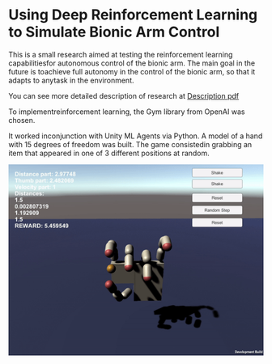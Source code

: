 # Using Deep Reinforcement Learning to Simulate Bionic Arm Control

This is a small research aimed at testing the reinforcement learning capabilitiesfor autonomous control of the bionic arm.  The main goal in the future is toachieve full autonomy in the control of the bionic arm, so that it adapts to anytask in the environment.

You can see more detailed description of research at [Description pdf](description.pdf) 

To implementreinforcement learning, the Gym library from OpenAI was chosen.  

It worked inconjunction with Unity ML Agents via Python. A model of a hand with 15 degrees of freedom was built.  The game consistedin grabbing an item that appeared in one of 3 different positions at random.

![test](/Images/gif.gif)
